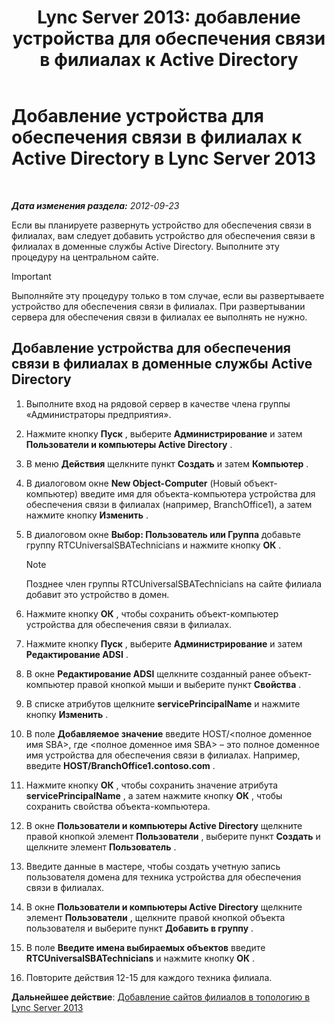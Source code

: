 ﻿---
title: 'Lync Server 2013: добавление устройства для обеспечения связи в филиалах к Active Directory'
TOCTitle: Добавление устройства для обеспечения связи в филиалах к Active Directory
ms:assetid: 3e63507c-d60b-40ec-8bbe-586b1d707c3e
ms:mtpsurl: https://technet.microsoft.com/ru-ru/library/Gg425906(v=OCS.15)
ms:contentKeyID: 49309549
ms.date: 05/19/2016
mtps_version: v=OCS.15
ms.translationtype: HT
---

# Добавление устройства для обеспечения связи в филиалах к Active Directory в Lync Server 2013

 

_**Дата изменения раздела:** 2012-09-23_

Если вы планируете развернуть устройство для обеспечения связи в филиалах, вам следует добавить устройство для обеспечения связи в филиалах в доменные службы Active Directory. Выполните эту процедуру на центральном сайте.

> [!IMPORTANT]  
> Выполняйте эту процедуру только в том случае, если вы развертываете устройство для обеспечения связи в филиалах. При развертывании сервера для обеспечения связи в филиалах ее выполнять не нужно.

## Добавление устройства для обеспечения связи в филиалах в доменные службы Active Directory

1.  Выполните вход на рядовой сервер в качестве члена группы «Администраторы предприятия».

2.  Нажмите кнопку **Пуск** , выберите **Администрирование** и затем **Пользователи и компьютеры Active Directory** .

3.  В меню **Действия** щелкните пункт **Создать** и затем **Компьютер** .

4.  В диалоговом окне **New Object-Computer** (Новый объект-компьютер) введите имя для объекта-компьютера устройства для обеспечения связи в филиалах (например, BranchOffice1), а затем нажмите кнопку **Изменить** .

5.  В диалоговом окне **Выбор: Пользователь или Группа** добавьте группу RTCUniversalSBATechnicians и нажмите кнопку **ОК** .
    
    > [!NOTE]  
    > Позднее член группы RTCUniversalSBATechnicians на сайте филиала добавит это устройство в домен.

6.  Нажмите кнопку **ОК** , чтобы сохранить объект-компьютер устройства для обеспечения связи в филиалах.

7.  Нажмите кнопку **Пуск** , выберите **Администрирование** и затем **Редактирование ADSI** .

8.  В окне **Редактирование ADSI** щелкните созданный ранее объект-компьютер правой кнопкой мыши и выберите пункт **Свойства** .

9.  В списке атрибутов щелкните **servicePrincipalName** и нажмите кнопку **Изменить** .

10. В поле **Добавляемое значение** введите HOST/\<полное доменное имя SBA\>, где \<полное доменное имя SBA\> – это полное доменное имя устройства для обеспечения связи в филиалах. Например, введите **HOST/BranchOffice1.contoso.com** .

11. Нажмите кнопку **ОК** , чтобы сохранить значение атрибута **servicePrincipalName** , а затем нажмите кнопку **ОК** , чтобы сохранить свойства объекта-компьютера.

12. В окне **Пользователи и компьютеры Active Directory** щелкните правой кнопкой элемент **Пользователи** , выберите пункт **Создать** и щелкните элемент **Пользователь** .

13. Введите данные в мастере, чтобы создать учетную запись пользователя домена для техника устройства для обеспечения связи в филиалах.

14. В окне **Пользователи и компьютеры Active Directory** щелкните элемент **Пользователи** , щелкните правой кнопкой объекта пользователя и выберите пункт **Добавить в группу** .

15. В поле **Введите имена выбираемых объектов** введите **RTCUniversalSBATechnicians** и нажмите кнопку **ОК** .

16. Повторите действия 12-15 для каждого техника филиала.

**Дальнейшее действие**: [Добавление сайтов филиалов в топологию в Lync Server 2013](lync-server-2013-add-branch-sites-to-your-topology.md)

